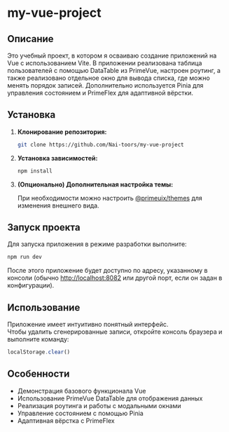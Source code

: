 # my-vue-project

## Описание

Это учебный проект, в котором я осваиваю создание приложений на Vue с использованием Vite. В приложении реализована таблица пользователей с помощью DataTable из PrimeVue, настроен роутинг, а также реализовано отдельное окно для вывода списка, где можно менять порядок записей. Дополнительно используется Pinia для управления состоянием и PrimeFlex для адаптивной вёрстки.

## Установка

1. **Клонирование репозитория:**

   ```bash
   git clone https://github.com/Nai-toors/my-vue-project
   ```

2. **Установка зависимостей:**

   ```bash
   npm install
   ```

3. **(Опционально) Дополнительная настройка темы:**

   При необходимости можно настроить [@primeuix/themes](https://www.primefaces.org/primevue/showcase/#/setup) для изменения внешнего вида.

## Запуск проекта

Для запуска приложения в режиме разработки выполните:

```bash
npm run dev
```

После этого приложение будет доступно по адресу, указанному в консоли (обычно [http://localhost:8082](http://localhost:8082) или другой порт, если он задан в конфигурации).

## Использование

Приложение имеет интуитивно понятный интерфейс.  
Чтобы удалить сгенерированные записи, откройте консоль браузера и выполните команду:

```js
localStorage.clear()
```

## Особенности

- Демонстрация базового функционала Vue
- Использование PrimeVue DataTable для отображения данных
- Реализация роутинга и работы с модальными окнами
- Управление состоянием с помощью Pinia
- Адаптивная вёрстка с PrimeFlex
